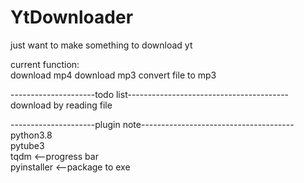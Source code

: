 # YtDownloader
just want to make something to download yt

current function:  
download mp4
download mp3
convert file to mp3

---------------------todo list----------------------------------------  
download by reading file  

---------------------plugin note--------------------------------------  
python3.8  
pytube3  
tqdm <--progress bar  
pyinstaller <--package to exe  
